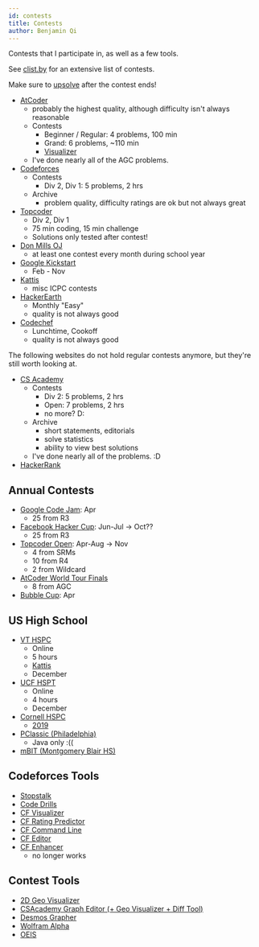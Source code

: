 ```yaml
---
id: contests
title: Contests
author: Benjamin Qi
---
```


<module-excerpt>

Contests that I participate in, as well as a few tools.

</module-excerpt>

See [clist.by](https://clist.by/coder/bqi343/) for an extensive list of contests.

Make sure to [upsolve](https://en.wiktionary.org/wiki/upsolve) after the contest ends!

  - [AtCoder](https://beta.atcoder.jp/contests/archive)
    - probably the highest quality, although difficulty isn't always reasonable
    - Contests
      - Beginner / Regular: 4 problems, 100 min
      - Grand: 6 problems, ~110 min
      - [Visualizer](https://kenkoooo.com/atcoder/#/table/Benq)
    - I've done nearly all of the AGC problems.
  - [Codeforces](http://codeforces.com/problemset)
    - Contests
      - Div 2, Div 1: 5 problems, 2 hrs
    - Archive
      - problem quality, difficulty ratings are ok but not always great
  - [Topcoder](https://www.topcoder.com/my-dashboard/)
    - Div 2, Div 1
    - 75 min coding, 15 min challenge
    - Solutions only tested after contest!
  - [Don Mills OJ](http://dmoj.ca/)
    - at least one contest every month during school year
  - [Google Kickstart](https://codingcompetitions.withgoogle.com/kickstart)
    - Feb - Nov
  - [Kattis](https://open.kattis.com/)
    - misc ICPC contests
  - [HackerEarth](http://hackerearth.com/)
    - Monthly "Easy"
    - quality is not always good
  - [Codechef](http://codechef.com/)
    - Lunchtime, Cookoff
    - quality is not always good

The following websites do not hold regular contests anymore, but they're still worth looking at.

  - [CS Academy](https://csacademy.com/contest/archive/)
    - Contests
      - Div 2: 5 problems, 2 hrs
      - Open: 7 problems, 2 hrs
      - no more? D:
    - Archive
      - short statements, editorials
      - solve statistics
      - ability to view best solutions
    - I've done nearly all of the problems. :D
  - [HackerRank](https://www.hackerrank.com/dashboard)

## Annual Contests

  - [Google Code Jam](https://code.google.com/codejam/): Apr
    - 25 from R3
  - [Facebook Hacker Cup](https://www.facebook.com/hackercup/): Jun-Jul -> Oct??
    - 25 from R3
  - [Topcoder Open](https://tco19.topcoder.com/): Apr-Aug -> Nov
    - 4 from SRMs
    - 10 from R4
    - 2 from Wildcard
  - [AtCoder World Tour Finals](https://codeforces.com/blog/entry/56623)
    - 8 from AGC
  - [Bubble Cup](http://bubblecup.org/): Apr

## US High School

 - [VT HSPC](https://icpc.cs.vt.edu/#/hscontest2017)
   - Online
   - 5 hours
   - [Kattis](https://open.kattis.com/problem-sources/2016%20Virginia%20Tech%20High%20School%20Programming%20Contest)
   - December
 - [UCF HSPT](https://hspt.ucfprogrammingteam.org/index.php/hspt-online-edition)
   - Online
   - 4 hours
   - December
 - [Cornell HSPC](https://www.cs.cornell.edu/events/cornell-high-school-programming-contest)
   - [2019](https://cornell-hspc19.kattis.com/problems)
 - [PClassic (Philadelphia)](https://pclassic.org/)
   - Java only :((
 - [mBIT (Montgomery Blair HS)](https://mbit.mbhs.edu/)

## Codeforces Tools

  - [Stopstalk](https://www.stopstalk.com)
  - [Code Drills](http://code-drills.com/)
  - [CF Visualizer](http://cfviz.netlify.com/compare.html)
  - [CF Rating Predictor](https://chrome.google.com/webstore/detail/cf-predictor/ocfloejijfhhkkdmheodbaanephbnfhn)
  - [CF Command Line](https://codeforces.com/blog/entry/66552)
  - [CF Editor](https://codeforces.com/blog/entry/72952)
  - [CF Enhancer](https://chrome.google.com/webstore/detail/codeforces-enhancer/ocmandagmgmkcplckgnfgaokpgkfenmp)
    - no longer works

## Contest Tools

  - [2D Geo Visualizer](https://codeforces.com/blog/entry/70330)
  - [CSAcademy Graph Editor (+ Geo Visualizer + Diff Tool)](https://csacademy.com/app/graph_editor/)
  - [Desmos Grapher](https://www.desmos.com/calculator)
  - [Wolfram Alpha](https://www.wolframalpha.com/)
  - [OEIS](https://oeis.org/)
